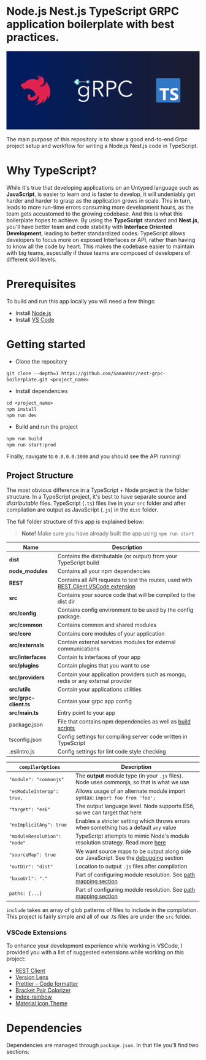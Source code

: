 # Node.js Nest.js TypeScript GRPC application boilerplate with best practices.

![image](banner.png)

The main purpose of this repository is to show a good end-to-end Grpc project setup and workflow for writing a Node.js Nest.js code in TypeScript.

# Why TypeScript?

While it's true that developing applications on an Untyped language such as **JavaScript**, is easier to learn and is faster to develop, it will undeniably get harder and harder to grasp as the application grows in scale. This in turn, leads to more run-time errors consuming more development hours, as the team gets accustomed to the growing codebase. And this is what this boilerplate hopes to achieve. By using the **TypeScript** standard and **Nest.js**, you'll have better team and code stability with **Interface Oriented Development**, leading to better standardized codes. TypeScript allows developers to focus more on exposed Interfaces or API, rather than having to know all the code by heart. This makes the codebase easier to maintain with big teams, especially if those teams are composed of developers of different skill levels.

# Prerequisites

To build and run this app locally you will need a few things:

- Install [Node.js](https://nodejs.org/en/)
- Install [VS Code](https://code.visualstudio.com/)

# Getting started

- Clone the repository

```
git clone --depth=1 https://github.com/SamanNsr/nest-grpc-boilerplate.git <project_name>
```

- Install dependencies

```
cd <project_name>
npm install
npm run dev
```

- Build and run the project

```
npm run build
npm run start:prod
```

Finally, navigate to `0.0.0.0:3000` and you should see the API running!

## Project Structure

The most obvious difference in a TypeScript + Node project is the folder structure. In a TypeScript project, it's best to have separate _source_ and _distributable_ files. TypeScript (`.ts`) files live in your `src` folder and after compilation are output as JavaScript (`.js`) in the `dist` folder.

The full folder structure of this app is explained below:

> **Note!** Make sure you have already built the app using `npm run start`

| Name               | Description                                                                                                                                                   |
| ------------------ | ------------------------------------------------------------------------------------------------------------------------------------------------------------- |
| **dist**           | Contains the distributable (or output) from your TypeScript build                                                                                             |
| **node_modules**   | Contains all your npm dependencies                                                                                                                            |
| **REST**           | Contains all API requests to test the routes, used with [REST Client VSCode extension](https://marketplace.visualstudio.com/items?itemName=humao.rest-client) |
| **src**            | Contains your source code that will be compiled to the dist dir                                                                                               |
| **src/config**     | Contains config environment to be used by the config package.                                                                                                 |
| **src/common**     | Contains common and shared modules                                                                                                                            |
| **src/core**       | Contains core modules of your application                                                                                                                     |
| **src/externals**  | Contain external services modules for external communications                                                                                                 |
| **src/interfaces** | Contain ts interfaces of your app                                                                                                                             |
| **src/plugins**    | Contain plugins that you want to use                                                                                                                          |
| **src/providers**  | Contain your application providers such as mongo, redis or any external provider                                                                              |
| **src/utils**      | Contain your applications utilities                                                                                                                           |
| **src/grpc-client.ts**  | Contain your grpc app config                                                                                                                             |
| **src/main.ts**    | Entry point to your app                                                                                                                                       |
| package.json       | File that contains npm dependencies as well as [build scripts](#what-if-a-library-isnt-on-definitelytyped)                                                    |
| tsconfig.json      | Config settings for compiling server code written in TypeScript                                                                                               |
| .eslintrc.js       | Config settings for lint code style checking                                                                                                                  |


| `compilerOptions`            | Description                                                                                                                                                |
| ---------------------------- | ---------------------------------------------------------------------------------------------------------------------------------------------------------- |
| `"module": "commonjs"`       | The **output** module type (in your `.js` files). Node uses commonjs, so that is what we use                                                               |
| `"esModuleInterop": true,`   | Allows usage of an alternate module import syntax: `import foo from 'foo';`                                                                                |
| `"target": "es6"`            | The output language level. Node supports ES6, so we can target that here                                                                                   |
| `"noImplicitAny": true`      | Enables a stricter setting which throws errors when something has a default `any` value                                                                    |
| `"moduleResolution": "node"` | TypeScript attempts to mimic Node's module resolution strategy. Read more [here](https://www.typescriptlang.org/docs/handbook/module-resolution.html#node) |
| `"sourceMap": true`          | We want source maps to be output along side our JavaScript. See the [debugging](#debugging) section                                                        |
| `"outDir": "dist"`           | Location to output `.js` files after compilation                                                                                                           |
| `"baseUrl": "."`             | Part of configuring module resolution. See [path mapping section](#installing-dts-files-from-definitelytyped)                                              |
| `paths: {...}`               | Part of configuring module resolution. See [path mapping section](#installing-dts-files-from-definitelytyped)                                              |

`include` takes an array of glob patterns of files to include in the compilation. This project is fairly simple and all of our .ts files are under the `src` folder.

### VSCode Extensions

To enhance your development experience while working in VSCode, I provided you with a list of suggested extensions while working on this project:

- [REST Client](https://marketplace.visualstudio.com/items?itemName=humao.rest-client)
- [Version Lens](https://marketplace.visualstudio.com/items?itemName=pflannery.vscode-versionlens)
- [Prettier - Code formatter](https://marketplace.visualstudio.com/items?itemName=esbenp.prettier-vscode)
- [Bracket Pair Colorizer](https://marketplace.visualstudio.com/items?itemName=CoenraadS.bracket-pair-colorizer)
- [index-rainbow](https://marketplace.visualstudio.com/items?itemName=oderwat.indent-rainbow)
- [Material Icon Theme](https://marketplace.visualstudio.com/items?itemName=PKief.material-icon-theme)

# Dependencies

Dependencies are managed through `package.json`.
In that file you'll find two sections:

